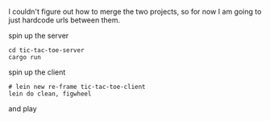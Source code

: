 I couldn't figure out how to merge the two projects, so for now I am going to
just hardcode urls between them.

spin up the server

```
cd tic-tac-toe-server
cargo run
```

spin up the client

```
# lein new re-frame tic-tac-toe-client
lein do clean, figwheel
```

and play
